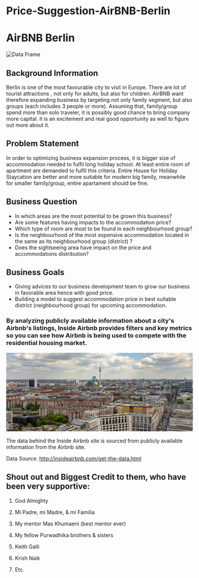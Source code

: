 # Price-Suggestion-AirBNB-Berlin
# AirBNB Berlin

![Data Frame](berliner_dom.jpg)

## Background Information 

Berlin is one of the most favourable city to visit in Europe. There are lot of tourist attractions , not only for adults, but also for children. AirBNB want therefore expanding business by targeting not only family segment, but also groups (each includes 3 people or more). Assuming that, family/group spend more than solo traveler, it is possibly good chance to bring company more capital. it is an excitement and real good opportunity as well to figure out more about it.

## Problem Statement

In order to optimizing business expansion process, it is bigger size of accommodation needed to fulfil long holiday school. At least entire room of apartment are demanded to fulfil this criteria. Entire House for Holiday Staycation are better and more suitable for modern big family, meanwhile for smaller family/group, entire apartament should be fine.

## Business Question

- In which areas are the most potential to be grown this business?
- Are some features having impacts to the accommodation price?
- Which type of room are most to be found in each neighbourhood group?
- Is the neighbourhood of the most expensive accommodation located in the same as its neighbourhood group (district) ?
- Does the sightseeing area have impact on the price and accommodations distribution?


## Business Goals

- Giving advices to our business development team to grow our business in favorable area hence with good price.
- Building a model to suggest accommodation price in best suitable district (neighbourhood group) for upcoming accommodation.

### **By analyzing publicly available information about a city's Airbnb's listings, Inside Airbnb provides filters and key metrics so you can see how Airbnb is being used to compete with the residential housing market.**

![Data Frame](berlinguide.jpg)


The data behind the Inside Airbnb site is sourced from publicly available information from the Airbnb site.


Data Source: http://insideairbnb.com/get-the-data.html







## Shout out and Biggest Credit to them, who have been very supportive:


1. God Almighty

2. Mi Padre, mi Madre, & mi Familia

3. My mentor Mas Khumaeni (best mentor ever)

4. My fellow Purwadhika brothers & sisters 

5. Keith Galli

6. Krish Naik

7. Etc.
